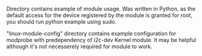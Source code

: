 Directory contains example of module usage. Was written in Python, as the default access for the device
registered by the module is granted for root, you should run python example using sudo.

"linux-module-config" directory contains example configuration for modprobe with predependency of
i2c-dev Kernel module. It may be helpful although it's not necesserely required for module to work.

